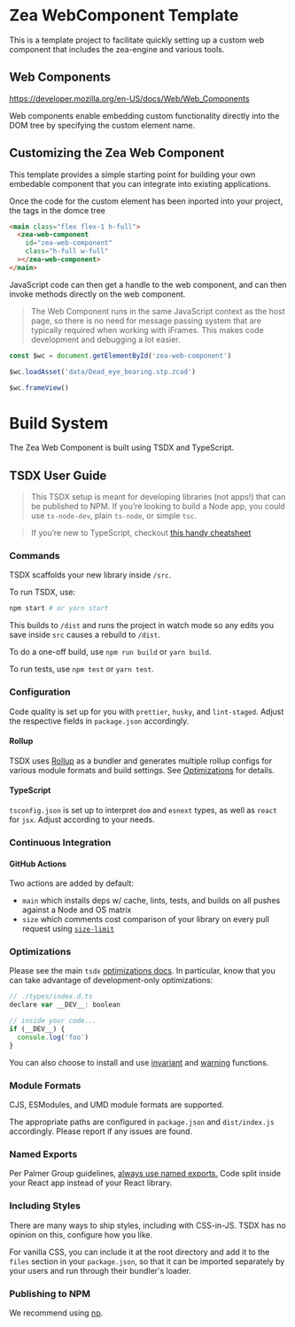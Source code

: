 # Zea WebComponent Template

This is a template project to facilitate quickly setting up a custom web component that includes the zea-engine and various tools.

## Web Components

https://developer.mozilla.org/en-US/docs/Web/Web_Components

Web components enable embedding custom functionality directly into the DOM tree by specifying the custom element name.


## Customizing the Zea Web Component

This template provides a simple starting point for building your own embedable component that you can integrate into existing applications.

Once the code for the custom element has been inported into your project, the tags in the domce tree

```html
<main class="flex flex-1 h-full">
  <zea-web-component
    id="zea-web-component"
    class="h-full w-full"
  ></zea-web-component>
</main>
```

JavaScript code can then get a handle to the web component, and can then invoke methods directly on the web component. 
> The Web Component runs in the same JavaScript context as the host page, so there is no need for message passing system that are typically required when working with iFrames. This makes code development and debugging a lot easier. 
> 
```javascript
const $wc = document.getElementById('zea-web-component')
```

```javascript
$wc.loadAsset('data/Dead_eye_bearing.stp.zcad')
```

```javascript
$wc.frameView()
```

# Build System

The Zea Web Component is built using TSDX and TypeScript.

## TSDX User Guide

> This TSDX setup is meant for developing libraries (not apps!) that can be published to NPM. If you’re looking to build a Node app, you could use `ts-node-dev`, plain `ts-node`, or simple `tsc`.

> If you’re new to TypeScript, checkout [this handy cheatsheet](https://devhints.io/typescript)

### Commands

TSDX scaffolds your new library inside `/src`.

To run TSDX, use:

```bash
npm start # or yarn start
```

This builds to `/dist` and runs the project in watch mode so any edits you save inside `src` causes a rebuild to `/dist`.

To do a one-off build, use `npm run build` or `yarn build`.

To run tests, use `npm test` or `yarn test`.

### Configuration

Code quality is set up for you with `prettier`, `husky`, and `lint-staged`. Adjust the respective fields in `package.json` accordingly.

#### Rollup

TSDX uses [Rollup](https://rollupjs.org) as a bundler and generates multiple rollup configs for various module formats and build settings. See [Optimizations](#optimizations) for details.

#### TypeScript

`tsconfig.json` is set up to interpret `dom` and `esnext` types, as well as `react` for `jsx`. Adjust according to your needs.

### Continuous Integration

#### GitHub Actions

Two actions are added by default:

- `main` which installs deps w/ cache, lints, tests, and builds on all pushes against a Node and OS matrix
- `size` which comments cost comparison of your library on every pull request using [`size-limit`](https://github.com/ai/size-limit)

### Optimizations

Please see the main `tsdx` [optimizations docs](https://github.com/palmerhq/tsdx#optimizations). In particular, know that you can take advantage of development-only optimizations:

```js
// ./types/index.d.ts
declare var __DEV__: boolean

// inside your code...
if (__DEV__) {
  console.log('foo')
}
```

You can also choose to install and use [invariant](https://github.com/palmerhq/tsdx#invariant) and [warning](https://github.com/palmerhq/tsdx#warning) functions.

### Module Formats

CJS, ESModules, and UMD module formats are supported.

The appropriate paths are configured in `package.json` and `dist/index.js` accordingly. Please report if any issues are found.

### Named Exports

Per Palmer Group guidelines, [always use named exports.](https://github.com/palmerhq/typescript#exports) Code split inside your React app instead of your React library.

### Including Styles

There are many ways to ship styles, including with CSS-in-JS. TSDX has no opinion on this, configure how you like.

For vanilla CSS, you can include it at the root directory and add it to the `files` section in your `package.json`, so that it can be imported separately by your users and run through their bundler's loader.

### Publishing to NPM

We recommend using [np](https://github.com/sindresorhus/np).
